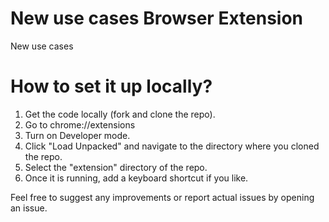 # New use cases Browser Extension
New use cases

# How to set it up locally?
1. Get the code locally (fork and clone the repo).
2. Go to chrome://extensions
3. Turn on Developer mode.
4. Click "Load Unpacked" and navigate to the directory where you cloned the repo.
5. Select the "extension" directory of the repo.
6. Once it is running, add a keyboard shortcut if you like.


Feel free to suggest any improvements or report actual issues by opening an issue.
